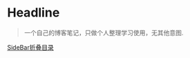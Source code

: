 # Headline

> 一个自己的博客笔记，只做个人整理学习使用，无其他意图.

[SideBar折叠目录](https://github.com/iPeng6/docsify-sidebar-collapse)